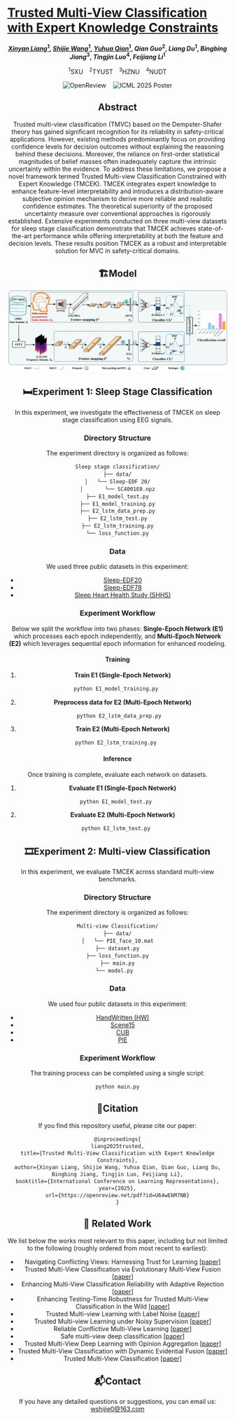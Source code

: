 
# [Trusted Multi-View Classification with Expert Knowledge Constraints](https://openreview.net/pdf?id=U64wEbM7NB)
<div align="center">
  
**[_Xinyan Liang_<sup>1</sup>](https://xinyanliang.github.io/), [_Shijie Wang_<sup>1</sup>](https://jie019.github.io/), [_Yuhua Qian_<sup>1</sup>](http://dig.sxu.edu.cn/qyh/), _Qian Guo_<sup>2</sup>, _Liang Du_<sup>1</sup>, _Bingbing Jiang_<sup>3</sup>, _Tingjin Luo_<sup>4</sup>, _Feijiang Li_<sup>1</sup>**

<sup>1</sup>SXU <sup>2</sup>TYUST <sup>3</sup>HZNU <sup>4</sup>NUDT

<p align="center">
  <a href="https://openreview.net/pdf?id=U64wEbM7NB" style="text-decoration: none;">
    <img src="https://img.shields.io/badge/OpenReview-gray" alt="OpenReview">
  </a>
  &nbsp;&nbsp;
  <a href="https://icml.cc/virtual/2025/poster/45140" style="text-decoration: none;">
    <img src="https://img.shields.io/badge/ICML%202025-Poster-blue" alt="ICML 2025 Poster">
  </a>
</p>



## Abstract
Trusted multi-view classification (TMVC) based on the Dempster-Shafer theory has gained significant recognition for its reliability in safety-critical applications. However, existing methods predominantly focus on providing confidence levels for decision outcomes without explaining the reasoning behind these decisions.
Moreover, the reliance on first-order statistical magnitudes of belief masses often inadequately capture the intrinsic uncertainty within the evidence. 
To address these limitations, we propose a novel framework termed Trusted Multi-view Classification Constrained with Expert Knowledge (TMCEK). TMCEK integrates expert knowledge to enhance feature-level interpretability and introduces a distribution-aware subjective opinion mechanism to derive more reliable and realistic confidence estimates. The theoretical superiority of the proposed uncertainty measure over conventional approaches is rigorously established. Extensive experiments conducted on three multi-view datasets for sleep stage classification demonstrate that TMCEK achieves state-of-the-art performance while offering interpretability at both the feature and decision levels. These results position TMCEK as a robust and interpretable solution for MVC in safety-critical domains.

## 🏗️Model
<div align="center">
  <img src="model.png" />
</div>

## 🛏️Experiment 1: Sleep Stage Classification
In this experiment, we investigate the effectiveness of TMCEK on sleep stage classification using EEG signals.
### Directory Structure
The experiment directory is organized as follows:
```bash
Sleep stage classification/
├── data/
│   └── Sleep-EDF 20/
│       └── SC4001E0.npz
├── E1_model_test.py
├── E1_model_training.py
├── E2_lstm_data_prep.py
├── E2_lstm_test.py
├── E2_lstm_training.py
└── loss_function.py
```

### Data

We used three public datasets in this experiment:
- [Sleep-EDF20](https://www.physionet.org/content/sleep-edfx/1.0.0/)
- [Sleep-EDF78](https://www.physionet.org/content/sleep-edfx/1.0.0/)
- [Sleep Heart Health Study (SHHS)](https://sleepdata.org/datasets/shhs)
  
### Experiment Workflow
Below we split the workflow into two phases: **Single-Epoch Network (E1)** which processes each epoch independently, and **Multi-Epoch Network (E2)** which leverages sequential epoch information for enhanced modeling.

#### Training
1. **Train E1 (Single-Epoch Network)**
```bash
python E1_model_training.py 
```
2. **Preprocess data for E2 (Multi-Epoch Network)**  
```bash
 python E2_lstm_data_prep.py
```
3. **Train E2 (Multi-Epoch Network)**
```bash
python E2_lstm_training.py 
```

#### Inference
Once training is complete, evaluate each network on datasets.
1. **Evaluate E1 (Single-Epoch Network)**
```bash
python E1_model_test.py 
```
2. **Evaluate E2 (Multi-Epoch Network)**
```bash
python E2_lstm_test.py 
```

## 🎞️Experiment 2: Multi-view Classification
In this experiment, we evaluate TMCEK across standard multi-view benchmarks.
### Directory Structure
The experiment directory is organized as follows:
```bash
Multi-view Classification/
├── data/
│   └── PIE_face_10.mat
├── dataset.py
├── loss_function.py
├── main.py
└── model.py  
```

### Data
We used four public datasets in this experiment:
- [HandWritten (HW)](https://archive.ics.uci.edu/dataset/72/multiple+features)
- [Scene15](https://figshare.com/articles/dataset/15-Scene_Image_Dataset/7007177/1)
- [CUB](https://www.vision.caltech.edu/visipedia/CUB-200.html)
- [PIE](http://www.cs.cmu.edu/afs/cs/project/PIE/MultiPie/Home.html)

### Experiment Workflow
The training process can be completed using a single script:
```bash
python main.py
```
## 📑Citation
If you find this repository useful, please cite our paper:
```
@inproceedings{
liang2025trusted,
title={Trusted Multi-View Classification with Expert Knowledge Constraints},
author={Xinyan Liang, Shijie Wang, Yuhua Qian, Qian Guo, Liang Du, Bingbing Jiang, Tingjin Luo, Feijiang Li},
booktitle={International Conference on Learning Representations},
year={2025},
url={https://openreview.net/pdf?id=U64wEbM7NB}
}
```

## 🔬 Related Work
We list below the works most relevant to this paper, including but not limited to the following (roughly ordered from most recent to earliest):
- Navigating Conflicting Views: Harnessing Trust for Learning [[paper]](https://arxiv.org/abs/2406.00958)
- Trusted Multi-View Classification via Evolutionary Multi-View Fusion [[paper]](https://openreview.net/pdf?id=M3kBtqpys5)
- Enhancing Multi-View Classification Reliability with Adaptive Rejection [[paper]](https://ojs.aaai.org/index.php/AAAI/article/view/26066)
- Enhancing Testing-Time Robustness for Trusted Multi-View Classification in the Wild [[paper]](https://openaccess.thecvf.com/content/CVPR2025/papers/Liu_Enhancing_Testing-Time_Robustness_for_Trusted_Multi-View_Classification_in_the_Wild_CVPR_2025_paper.pdf)
- Trusted Multi-view Learning with Label Noise [[paper]](https://www.ijcai.org/proceedings/2024/0582.pdf) 
- Trusted Multi-view Learning under Noisy Supervision [[paper]](https://arxiv.org/abs/2404.11944)
- Reliable Conflictive Multi-View Learning [[paper]](https://arxiv.org/abs/2402.16897)
- Safe multi-view deep classification [[paper]](https://ojs.aaai.org/index.php/AAAI/article/view/26066)
- Trusted Multi-View Deep Learning with Opinion Aggregation [[paper]](https://ojs.aaai.org/index.php/AAAI/article/view/20724)
- Trusted Multi-View Classification with Dynamic Evidential Fusion [[paper]](https://arxiv.org/abs/2204.11423)
- Trusted Multi-View Classification [[paper]](https://arxiv.org/abs/2102.02051)

<!-- ## 🙏 Acknowledgement -->

## 📬Contact
If you have any detailed questions or suggestions, you can email us: [wshijie0@163.com](mailto:wshijie0@163.com)
